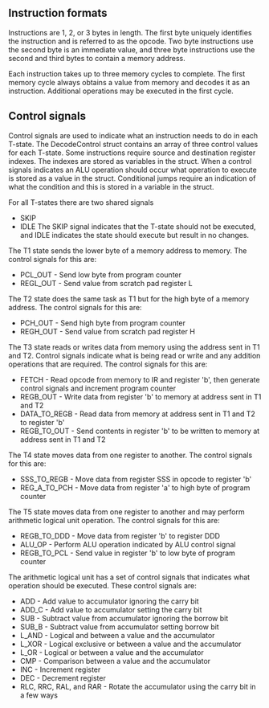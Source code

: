## Instruction formats

Instructions are 1, 2, or 3 bytes in length. The first byte uniquely identifies the instruction and is referred to as the opcode. Two byte instructions use the second byte is an immediate value, and three byte instructions use the second and third bytes to contain a memory address.

Each instruction takes up to three memory cycles to complete. The first memory cycle always obtains a value from memory and decodes it as an instruction. Additional operations may be executed in the first cycle.

## Control signals

Control signals are used to indicate what an instruction needs to do in each T-state. The DecodeControl struct contains an array of three control values for each T-state. Some instructions require source and destination register indexes. The indexes are stored as variables in the struct. When a control signals indicates an ALU operation should occur what operation to execute is stored as a value in the struct. Conditional jumps require an indication of what the condition and this is stored in a variable in the struct.

For all T-states there are two shared signals
* SKIP
* IDLE
The SKIP signal indicates that the T-state should not be executed, and IDLE indicates the state should execute but result in no changes.

The T1 state sends the lower byte of a memory address to memory. The control signals for this are:
* PCL_OUT - Send low byte from program counter
* REGL_OUT - Send value from scratch pad register L

The T2 state does the same task as T1 but for the high byte of a memory address. The control signals for this are:
* PCH_OUT - Send high byte from program counter
* REGH_OUT - Send value from scratch pad register H

The T3 state reads or writes data from memory using the address sent in T1 and T2. Control signals indicate what is being read or write and any addition operations that are required. The control signals for this are:
* FETCH - Read opcode from memory to IR and register 'b', then generate control signals and increment program counter
* REGB_OUT - Write data from register 'b' to memory at address sent in T1 and T2
* DATA_TO_REGB - Read data from memory at address sent in T1 and T2 to register 'b'
* REGB_TO_OUT - Send contents in register 'b' to be written to memory at address sent in T1 and T2

The T4 state moves data from one register to another. The control signals for this are:
* SSS_TO_REGB - Move data from register SSS in opcode to register 'b'
* REG_A_TO_PCH - Move data from register 'a' to high byte of program counter

The T5 state moves data from one register to another and may perform arithmetic logical unit operation. The control signals for this are:
* REGB_TO_DDD - Move data from register 'b' to register DDD
* ALU_OP - Perform ALU operation indicated by ALU control signal
* REGB_TO_PCL - Send value in register 'b' to low byte of program counter

The arithmetic logical unit has a set of control signals that indicates what operation should be executed. These control signals are:
* ADD - Add value to accumulator ignoring the carry bit
* ADD_C - Add value to accumulator setting the carry bit
* SUB - Subtract value from accumulator ignoring the borrow bit
* SUB_B - Subtract value from accumulator setting borrow bit
* L_AND - Logical and between a value and the accumulator
* L_XOR - Logical exclusive or between a value and the accumulator
* L_OR - Logical or between a value and the accumulator
* CMP - Comparison between a value and the accumulator
* INC - Increment register
* DEC - Decrement register
* RLC, RRC, RAL, and RAR - Rotate the accumulator using the carry bit in a few ways
